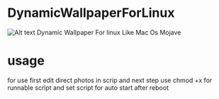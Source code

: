 # DynamicWallpaperForLinux

![Alt text](https://raw.githubusercontent.com/kiahamedi/DynamicWallpaperForLinux/master/Screenshot%20at%202018-10-24%2023-52-38.png "Optional title")
Dynamic Wallpaper For linux Like Mac Os Mojave

# usage
for use first edit direct photos in scrip and next step use chmod +x for runnable script and set script for auto start after reboot

